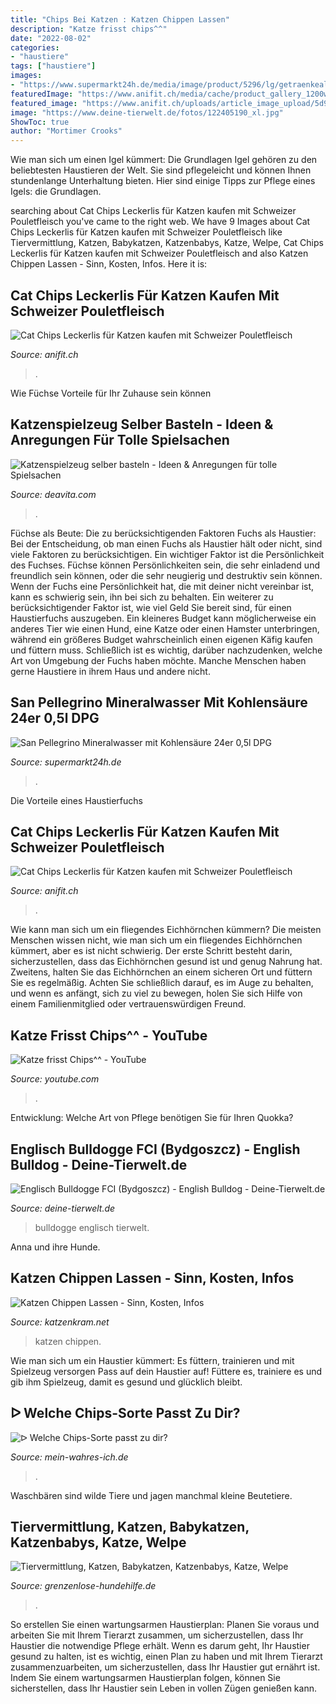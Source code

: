 ```yaml
---
title: "Chips Bei Katzen : Katzen Chippen Lassen"
description: "Katze frisst chips^^"
date: "2022-08-02"
categories:
- "haustiere"
tags: ["haustiere"]
images:
- "https://www.supermarkt24h.de/media/image/product/5296/lg/getraenkealkoholfreie-getraenke-mineralwasser-san-pellegrino-mineralwasser-mit-kohlensaeure-24x0-5l-dpg-a-1349496153.jpg"
featuredImage: "https://www.anifit.ch/media/cache/product_gallery_1200w/uploads/article_image_upload/5d974ee4eebe7.jpg"
featured_image: "https://www.anifit.ch/uploads/article_image_upload/5d974ee4eebe7.jpg?v56"
image: "https://www.deine-tierwelt.de/fotos/122405190_xl.jpg"
ShowToc: true
author: "Mortimer Crooks"
---
```



Wie man sich um einen Igel kümmert: Die Grundlagen
Igel gehören zu den beliebtesten Haustieren der Welt. Sie sind pflegeleicht und können Ihnen stundenlange Unterhaltung bieten. Hier sind einige Tipps zur Pflege eines Igels: die Grundlagen.

	

		
searching about Cat Chips Leckerlis für Katzen kaufen mit Schweizer Pouletfleisch you've came to the right web. We have 9 Images about Cat Chips Leckerlis für Katzen kaufen mit Schweizer Pouletfleisch like Tiervermittlung, Katzen, Babykatzen, Katzenbabys, Katze, Welpe, Cat Chips Leckerlis für Katzen kaufen mit Schweizer Pouletfleisch and also Katzen Chippen Lassen - Sinn, Kosten, Infos. Here it is:
		
    
## Cat Chips Leckerlis Für Katzen Kaufen Mit Schweizer Pouletfleisch

<img loading=lazy src="https://www.anifit.ch/uploads/article_image_upload/5d974ee4eebe7.jpg?v56" onerror="this.onerror=null;this.src='https://tse3.mm.bing.net/th?id=OIP.ieaezrJ76-rHqUk8nbaPogHaEo&amp;pid=15.1';" alt="Cat Chips Leckerlis für Katzen kaufen mit Schweizer Pouletfleisch">

_Source: anifit.ch_

>. 

	

Wie Füchse Vorteile für Ihr Zuhause sein können

    
## Katzenspielzeug Selber Basteln - Ideen &amp; Anregungen Für Tolle Spielsachen

<img loading=lazy src="https://deavita.com/wp-content/uploads/2017/05/holzbox-löcher-katze-beute-seil.jpg" onerror="this.onerror=null;this.src='https://tse1.mm.bing.net/th?id=OIP.BnDyhftR5Y8u3CYO4xV5lQHaHH&amp;pid=15.1';" alt="Katzenspielzeug selber basteln - Ideen &amp; Anregungen für tolle Spielsachen">

_Source: deavita.com_

>. 

	

Füchse als Beute: Die zu berücksichtigenden Faktoren
Fuchs als Haustier: Bei der Entscheidung, ob man einen Fuchs als Haustier hält oder nicht, sind viele Faktoren zu berücksichtigen. Ein wichtiger Faktor ist die Persönlichkeit des Fuchses. Füchse können Persönlichkeiten sein, die sehr einladend und freundlich sein können, oder die sehr neugierig und destruktiv sein können. Wenn der Fuchs eine Persönlichkeit hat, die mit deiner nicht vereinbar ist, kann es schwierig sein, ihn bei sich zu behalten. Ein weiterer zu berücksichtigender Faktor ist, wie viel Geld Sie bereit sind, für einen Haustierfuchs auszugeben. Ein kleineres Budget kann möglicherweise ein anderes Tier wie einen Hund, eine Katze oder einen Hamster unterbringen, während ein größeres Budget wahrscheinlich einen eigenen Käfig kaufen und füttern muss. Schließlich ist es wichtig, darüber nachzudenken, welche Art von Umgebung der Fuchs haben möchte. Manche Menschen haben gerne Haustiere in ihrem Haus und andere nicht.

    
## San Pellegrino Mineralwasser Mit Kohlensäure 24er 0,5l DPG

<img loading=lazy src="https://www.supermarkt24h.de/media/image/product/5296/lg/getraenkealkoholfreie-getraenke-mineralwasser-san-pellegrino-mineralwasser-mit-kohlensaeure-24x0-5l-dpg-a-1349496153.jpg" onerror="this.onerror=null;this.src='https://tse4.mm.bing.net/th?id=OIP.MIVO7GQSS-X3tJEhErxnlwHaJm&amp;pid=15.1';" alt="San Pellegrino Mineralwasser mit Kohlensäure 24er 0,5l DPG">

_Source: supermarkt24h.de_

>. 

	

Die Vorteile eines Haustierfuchs

    
## Cat Chips Leckerlis Für Katzen Kaufen Mit Schweizer Pouletfleisch

<img loading=lazy src="https://www.anifit.ch/media/cache/product_gallery_1200w/uploads/article_image_upload/5d974ee4eebe7.jpg" onerror="this.onerror=null;this.src='https://tse3.mm.bing.net/th?id=OIP.RPN6D7Bze22SPDrlp2DXQAHaEo&amp;pid=15.1';" alt="Cat Chips Leckerlis für Katzen kaufen mit Schweizer Pouletfleisch">

_Source: anifit.ch_

>. 

	

Wie kann man sich um ein fliegendes Eichhörnchen kümmern?
Die meisten Menschen wissen nicht, wie man sich um ein fliegendes Eichhörnchen kümmert, aber es ist nicht schwierig. Der erste Schritt besteht darin, sicherzustellen, dass das Eichhörnchen gesund ist und genug Nahrung hat. Zweitens, halten Sie das Eichhörnchen an einem sicheren Ort und füttern Sie es regelmäßig. Achten Sie schließlich darauf, es im Auge zu behalten, und wenn es anfängt, sich zu viel zu bewegen, holen Sie sich Hilfe von einem Familienmitglied oder vertrauenswürdigen Freund.

    
## Katze Frisst Chips^^ - YouTube

<img loading=lazy src="https://i.ytimg.com/vi/UEYtWPvh58g/hqdefault.jpg" onerror="this.onerror=null;this.src='https://tse1.mm.bing.net/th?id=OIP.PreyA_xfMR6QJyaF4PtwuwHaFj&amp;pid=15.1';" alt="Katze frisst Chips^^ - YouTube">

_Source: youtube.com_

>. 

	

Entwicklung: Welche Art von Pflege benötigen Sie für Ihren Quokka?

    
## Englisch Bulldogge FCI (Bydgoszcz) - English Bulldog - Deine-Tierwelt.de

<img loading=lazy src="https://www.deine-tierwelt.de/fotos/122405190_xl.jpg" onerror="this.onerror=null;this.src='https://tse3.mm.bing.net/th?id=OIP.8AywhulluJW6EsEX7wtlhAHaE6&amp;pid=15.1';" alt="Englisch Bulldogge FCI (Bydgoszcz) - English Bulldog - Deine-Tierwelt.de">

_Source: deine-tierwelt.de_

>bulldogge englisch tierwelt. 

	

Anna und ihre Hunde.

    
## Katzen Chippen Lassen - Sinn, Kosten, Infos

<img loading=lazy src="https://www.katzenkram.net/wp-content/uploads/Katze-chippen-fb-kk.png" onerror="this.onerror=null;this.src='https://tse3.mm.bing.net/th?id=OIP.iUewCM57TZObaLyLGbl0DAHaDy&amp;pid=15.1';" alt="Katzen Chippen Lassen - Sinn, Kosten, Infos">

_Source: katzenkram.net_

>katzen chippen. 

	

Wie man sich um ein Haustier kümmert: Es füttern, trainieren und mit Spielzeug versorgen
Pass auf dein Haustier auf! Füttere es, trainiere es und gib ihm Spielzeug, damit es gesund und glücklich bleibt.

    
## ᐅ Welche Chips-Sorte Passt Zu Dir?

<img loading=lazy src="https://www.mein-wahres-ich.de/images/quizupload/1460636636-oiggsoi.png" onerror="this.onerror=null;this.src='https://tse3.mm.bing.net/th?id=OIP.DDmnB-KkRI4IqjqDAPjlDQHaD5&amp;pid=15.1';" alt="ᐅ Welche Chips-Sorte passt zu dir?">

_Source: mein-wahres-ich.de_

>. 

	

Waschbären sind wilde Tiere und jagen manchmal kleine Beutetiere.

    
## Tiervermittlung, Katzen, Babykatzen, Katzenbabys, Katze, Welpe

<img loading=lazy src="https://www.grenzenlose-hundehilfe.de/images/katzen/chips2a.jpg" onerror="this.onerror=null;this.src='https://tse4.mm.bing.net/th?id=OIP.bM2XSr-ZSX4kC-DWjdW0mQAAAA&amp;pid=15.1';" alt="Tiervermittlung, Katzen, Babykatzen, Katzenbabys, Katze, Welpe">

_Source: grenzenlose-hundehilfe.de_

>. 

	

So erstellen Sie einen wartungsarmen Haustierplan: Planen Sie voraus und arbeiten Sie mit Ihrem Tierarzt zusammen, um sicherzustellen, dass Ihr Haustier die notwendige Pflege erhält.
Wenn es darum geht, Ihr Haustier gesund zu halten, ist es wichtig, einen Plan zu haben und mit Ihrem Tierarzt zusammenzuarbeiten, um sicherzustellen, dass Ihr Haustier gut ernährt ist. Indem Sie einem wartungsarmen Haustierplan folgen, können Sie sicherstellen, dass Ihr Haustier sein Leben in vollen Zügen genießen kann.

